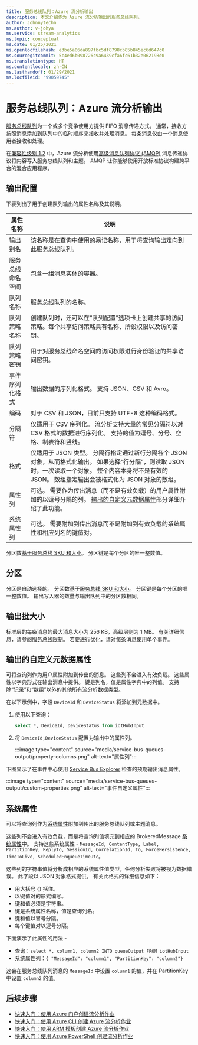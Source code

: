 ```yaml
---
title: 服务总线队列：Azure 流分析输出
description: 本文介绍作为 Azure 流分析输出的服务总线队列。
author: Johnnytechn
ms.author: v-johya
ms.service: stream-analytics
ms.topic: conceptual
ms.date: 01/25/2021
ms.openlocfilehash: e3be5a06da897fbc5df8798cb85b845ec6d647c0
ms.sourcegitcommit: 5c4ed6b098726c9a6439cfa6fc61b32e062198d0
ms.translationtype: HT
ms.contentlocale: zh-CN
ms.lasthandoff: 01/29/2021
ms.locfileid: "99059745"
---
```

# <a name="service-bus-queues-output-from-azure-stream-analytics"></a>服务总线队列：Azure 流分析输出

[服务总线队列](../service-bus-messaging/service-bus-queues-topics-subscriptions.md)为一个或多个竞争使用方提供 FIFO 消息传递方式。 通常，接收方按照消息添加到队列中的临时顺序来接收并处理消息。 每条消息仅由一个消息使用者接收和处理。

在[兼容性级别 1.2](stream-analytics-compatibility-level.md) 中，Azure 流分析使用[高级消息队列协议 (AMQP)](../service-bus-messaging/service-bus-amqp-overview.md) 消息传递协议将内容写入服务总线队列和主题。 AMQP 让你能够使用开放标准协议构建跨平台的混合应用程序。

## <a name="output-configuration"></a>输出配置

下表列出了用于创建队列输出的属性名称及其说明。

| 属性名称 | 说明 |
| --- | --- |
| 输出别名 |该名称是在查询中使用的易记名称，用于将查询输出定向到此服务总线队列。 |
| 服务总线命名空间 |包含一组消息实体的容器。 |
| 队列名称 |服务总线队列的名称。 |
| 队列策略名称 |创建队列时，还可以在“队列配置”选项卡上创建共享的访问策略。每个共享访问策略具有名称、所设权限以及访问密钥。 |
| 队列策略密钥 |用于对服务总线命名空间的访问权限进行身份验证的共享访问密钥。 |
| 事件序列化格式 |输出数据的序列化格式。 支持 JSON、CSV 和 Avro。 |
| 编码 |对于 CSV 和 JSON，目前只支持 UTF-8 这种编码格式。 |
| 分隔符 |仅适用于 CSV 序列化。 流分析支持大量的常见分隔符以对 CSV 格式的数据进行序列化。 支持的值为逗号、分号、空格、制表符和竖线。 |
| 格式 |仅适用于 JSON 类型。 分隔行指定通过新行分隔各个 JSON 对象，从而格式化输出。 如果选择“行分隔”，则读取 JSON 时，一次读取一个对象。 整个内容本身将不是有效的 JSON。 数组指定输出会被格式化为 JSON 对象的数组。 |
| 属性列 | 可选。 需要作为传出消息（而不是有效负载）的用户属性附加的以逗号分隔的列。 [输出的自定义元数据属性](#custom-metadata-properties-for-output)部分详细介绍了此功能。 |
| 系统属性列 | 可选。 需要附加到传出消息而不是附加到有效负载的系统属性和相应列名的键值对。  |

分区数[基于服务总线 SKU 和大小](../service-bus-messaging/service-bus-partitioning.md)。 分区键是每个分区的唯一整数值。

## <a name="partitioning"></a>分区

分区是自动选择的。 分区数基于[服务总线 SKU 和大小](../service-bus-messaging/service-bus-partitioning.md)。 分区键是每个分区的唯一整数值。 输出写入器的数量与输出队列中的分区数相同。

## <a name="output-batch-size"></a>输出批大小

标准层的每条消息的最大消息大小为 256 KB，高级层则为 1 MB。 有关详细信息，请参阅[服务总线限制](../service-bus-messaging/service-bus-quotas.md)。 若要进行优化，请对每条消息使用单个事件。

## <a name="custom-metadata-properties-for-output"></a>输出的自定义元数据属性

可将查询列作为用户属性附加到传出的消息。 这些列不会进入有效负载。 这些属性以字典形式在输出消息中提供。 键是列名，值是属性字典中的列值。  支持除“记录”和“数组”以外的其他所有流分析数据类型。

在以下示例中，字段 `DeviceId` 和 `DeviceStatus` 将添加到元数据中。

1. 使用以下查询：

   ```sql
   select *, DeviceId, DeviceStatus from iotHubInput
   ```

1. 将 `DeviceId,DeviceStatus` 配置为输出中的属性列。

   :::image type="content" source="media/service-bus-queues-output/property-columns.png" alt-text="属性列":::

下图显示了在事件中心使用 [Service Bus Explorer](https://github.com/paolosalvatori/ServiceBusExplorer) 检查的预期输出消息属性。

:::image type="content" source="media/service-bus-queues-output/custom-properties.png" alt-text="事件自定义属性":::

## <a name="system-properties"></a>系统属性

可以将查询列作为[系统属性](/dotnet/api/microsoft.servicebus.messaging.brokeredmessage?view=azure-dotnet&preserve-view=true#properties)附加到传出的服务总线队列或主题消息。

这些列不会进入有效负载，而是将查询列值填充到相应的 BrokeredMessage [系统属性](/dotnet/api/microsoft.servicebus.messaging.brokeredmessage?view=azure-dotnet&preserve-view=true#properties)中。
支持这些系统属性 - `MessageId, ContentType, Label, PartitionKey, ReplyTo, SessionId, CorrelationId, To, ForcePersistence, TimeToLive, ScheduledEnqueueTimeUtc`。

这些列的字符串值将分析成相应的系统属性值类型，任何分析失败将被视为数据错误。
此字段以 JSON 对象格式提供。 有关此格式的详细信息如下：

* 用大括号 {} 括住。
* 以键值对的形式编写。
* 键和值必须是字符串。
* 键是系统属性名称，值是查询列名。
* 键和值以冒号分隔。
* 每个键值对以逗号分隔。

下面演示了此属性的用法 -

* 查询：`select *, column1, column2 INTO queueOutput FROM iotHubInput`
* 系统属性列：`{ "MessageId": "column1", "PartitionKey": "column2"}`

这会在服务总线队列消息的 `MessageId` 中设置 `column1` 的值，并在 PartitionKey 中设置 `column2` 的值。

## <a name="next-steps"></a>后续步骤

* [快速入门：使用 Azure 门户创建流分析作业](stream-analytics-quick-create-portal.md)
* [快速入门：使用 Azure CLI 创建 Azure 流分析作业](quick-create-azure-cli.md)
* [快速入门：使用 ARM 模板创建 Azure 流分析作业](quick-create-azure-resource-manager.md)
* [快速入门：使用 Azure PowerShell 创建流分析作业](stream-analytics-quick-create-powershell.md)

